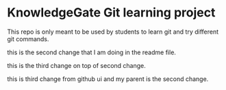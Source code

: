 # KnowledgeGate Git learning project

This repo is only meant to be used by students to learn git and try different git commands.

this is the second change that I am doing in the readme file.

this is the third change on top of second change.

this is third change from github ui and my parent is the second change.
